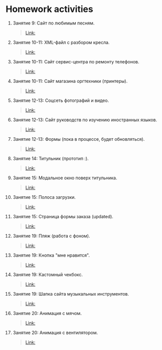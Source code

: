 # Homework activities

1. Занятие 9: Сайт по любимым песням.
   >[Link:](https://github.com/ArtemYunkevich/HomeWork/tree/master/MySite/Songs) 
1. Занятие 10-11: XML-файл с разбором кресла.
   >[Link:](https://github.com/ArtemYunkevich/HomeWork/tree/master/XML)  
1. Занятие 10-11: Сайт сервис-центра по ремонту телефонов.
   >[Link:](https://github.com/ArtemYunkevich/HomeWork/tree/master/Class%2010-11/website%201%20-%20phones%20repair) 
1. Занятие 10-11: Сайт магазина оргтехники (принтеры).
   >[Link:](https://github.com/ArtemYunkevich/HomeWork/tree/master/Class%2010-11/website%202%20-%20office%20equipment%20shop) 
1. Занятие 12-13: Соцсеть фотографий и видео.
   >[Link:](https://github.com/ArtemYunkevich/HomeWork/tree/master/Class%2012-13/Site1%20-%20social%20media%20site) 
1. Занятие 12-13: Сайт руководств по изучению иностранных языков.
   >[Link:](https://github.com/ArtemYunkevich/HomeWork/tree/master/Class%2012-13/Site2%20-%20language%20study%20platform) 
1. Занятие 12-13: Формы (пока в процессе, будет обновляться).
   >[Link:](https://github.com/ArtemYunkevich/HomeWork/tree/master/Class%2012-13/%D1%84%D0%BE%D1%80%D0%BC%D1%8B) 
1. Занятие 14: Титульник (прототип :).
   >[Link:](https://github.com/ArtemYunkevich/HomeWork/tree/master/Class%2014) 
1. Занятие 15: Модальное окно поверх титульника.
   >[Link:](https://github.com/ArtemYunkevich/HomeWork/tree/master/Class%2015-16/Modal%20Window)
1. Занятие 15: Полоса загрузки.
   >[Link:](https://github.com/ArtemYunkevich/HomeWork/tree/master/Class%2015-16/Progress%20bar)
1. Занятие 15: Страница формы заказа (updated).
   >[Link:](https://github.com/ArtemYunkevich/HomeWork/tree/master/Class%2015-16/Order%20form%20page)
1. Занятие 19: Пляж (работа с фоном).
   >[Link:](https://github.com/ArtemYunkevich/HomeWork/tree/master/Class%2019/Task%201)
1. Занятие 19: Кнопка "мне нравится".
   >[Link:](https://github.com/ArtemYunkevich/HomeWork/tree/master/Class%2019/Task%202)
1. Занятие 19: Кастомный чекбокс.
   >[Link:](https://github.com/ArtemYunkevich/HomeWork/tree/master/Class%2019/Task%203)
1. Занятие 19: Шапка сайта музыкальных инструментов.
   >[Link:](https://github.com/ArtemYunkevich/HomeWork/tree/master/Class%2019/Task%204)
1. Занятие 20: Анимация с мячом.
   >[Link:](https://github.com/ArtemYunkevich/HomeWork/tree/master/Class%2020/Task%201)
1. Занятие 20: Анимация с вентилятором.
   >[Link:](https://github.com/ArtemYunkevich/HomeWork/tree/master/Class%2020/Task%202)